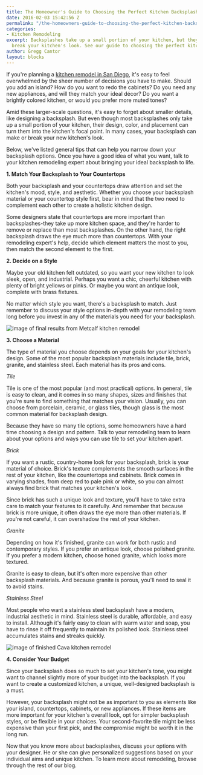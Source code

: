 ```yaml
---
title: The Homeowner's Guide to Choosing the Perfect Kitchen Backsplash
date: 2016-02-03 15:42:56 Z
permalink: "/the-homeowners-guide-to-choosing-the-perfect-kitchen-backsplash/"
categories:
- Kitchen Remodeling
excerpt: Backsplashes take up a small portion of your kitchen, but they can make or
  break your kitchen's look. See our guide to choosing the perfect kitchen backsplash.
author: Gregg Cantor
layout: blocks
---
```


If you're planning a [kitchen remodel in San Diego](/san-diego-kitchen-remodeling-services), it's easy to feel overwhelmed by the sheer number of decisions you
have to make. Should you add an island? How do you want to redo the cabinets? Do you need any new appliances,
and will they match your ideal décor? Do you want a brightly colored kitchen, or would you prefer more muted
tones?

Amid these larger-scale questions, it's easy to forget about smaller details, like designing a backsplash.
But even though most backsplashes only take up a small portion of your kitchen, their design, color, and
placement can turn them into the kitchen's focal point. In many cases, your backsplash can make or break your
new kitchen's look.

Below, we've listed general tips that can help you narrow down your backsplash options. Once you have a
good idea of what you want, talk to your kitchen remodeling expert about bringing your ideal backsplash to
life.

<strong>1. Match Your Backsplash to Your Countertops
</strong>

Both your backsplash and your countertops draw attention and set the kitchen's mood, style, and aesthetic.
Whether you choose your backsplash material or your countertop style first, bear in mind that the two need to
complement each other to create a holistic kitchen design.

Some designers state that countertops are more important than backsplashes-they take up more kitchen
space, and they're harder to remove or replace than most backsplashes. On the other hand, the right
backsplash draws the eye much more than countertops. With your remodeling expert's help, decide which element
matters the most to you, then match the second element to the first.

<strong>2. Decide on a Style</strong>

Maybe your old kitchen felt outdated, so you want your new kitchen to look sleek, open, and industrial.
Perhaps you want a chic, cheerful kitchen with plenty of bright yellows or pinks. Or maybe you want an
antique look, complete with brass fixtures.

No matter which style you want, there's a backsplash to match. Just remember to discuss your style options
in-depth with your remodeling team long before you invest in any of the materials you need for your
backsplash.

![image of final results from Metcalf kitchen remodel](/uploads/metcalf-kitchen-after.jpg "Metcalf Full Kitchen Remodel: After")

<strong>3. Choose a Material</strong>

The type of material you choose depends on your goals for your kitchen's design. Some of the most popular
backsplash materials include tile, brick, granite, and stainless steel. Each material has its pros and cons.

<em>Tile</em>

Tile is one of the most popular (and most practical) options. In general, tile is easy to clean, and it
comes in so many shapes, sizes and finishes that you're sure to find something that matches your vision.
Usually, you can choose from porcelain, ceramic, or glass tiles, though glass is the most common material for
backsplash design.

Because they have so many tile options, some homeowners have a hard time choosing a design and pattern.
Talk to your remodeling team to learn about your options and ways you can use tile to set your kitchen apart.

<em>Brick</em>

If you want a rustic, country-home look for your backsplash, brick is your material of choice. Brick's
texture complements the smooth surfaces in the rest of your kitchen, like the countertops and cabinets. Brick
comes in varying shades, from deep red to pale pink or white, so you can almost always find brick that
matches your kitchen's look.

Since brick has such a unique look and texture, you'll have to take extra care to match your features to
it carefully. And remember that because brick is more unique, it often draws the eye more than other
materials. If you're not careful, it can overshadow the rest of your kitchen.

<em>Granite</em>

Depending on how it's finished, granite can work for both rustic and contemporary styles. If you prefer an
antique look, choose polished granite. If you prefer a modern kitchen, choose honed granite, which looks more
textured.

Granite is easy to clean, but it's often more expensive than other backsplash materials. And because
granite is porous, you'll need to seal it to avoid stains.

<em>Stainless Steel</em>

Most people who want a stainless steel backsplash have a modern, industrial aesthetic in mind. Stainless
steel is durable, affordable, and easy to install. Although it's fairly easy to clean with warm water and
soap, you have to rinse it off frequently to maintain its polished look. Stainless steel accumulates stains
and streaks quickly.

![image of finished Cava kitchen remodel](/uploads/cava-621-i-ave-KD-34.jpg "Cava Kitchen Remodel in Coronado")

<strong>4. Consider Your Budget</strong>

Since your backsplash does so much to set your kitchen's tone, you might want to channel slightly more of
your budget into the backsplash. If you want to create a customized kitchen, a unique, well-designed
backsplash is a must.

However, your backsplash might not be as important to you as elements like your island, countertops,
cabinets, or new appliances. If these items are more important for your kitchen's overall look, opt for
simpler backsplash styles, or be flexible in your choices. Your second-favorite tile might be less expensive
than your first pick, and the compromise might be worth it in the long run.

Now that you know more about backsplashes, discuss your options with your designer. He or she can give
personalized suggestions based on your individual aims and unique kitchen. To learn more about remodeling,
browse through the rest of our blog.
